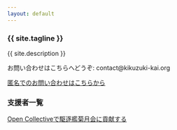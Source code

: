 ```yaml
---
layout: default
---
```

<article class="home" role="article">
    <section class="landing" role="document">
<h1>{{ site.tagline }}</h1>
<p>{{ site.description }}</p>
<p>お問い合わせはこちらへどうぞ: contact@kikuzuki<span class="obfuscate">-</span>kai.org</p>
<p><a href="{{site.url}}/docs/contact.html">匿名でのお問い合わせはこちらから</a></p>
    </section>
    <section class="backers" role="document">
        <div class="opencollective">
<h1>支援者一覧</h1>
<p><a href="https://opencollective.com/kikuzukikai">Open Collectiveで駆逐艦菊月会に貢献する</a></p>
<p><object type="image/svg+xml" data="https://opencollective.com/kikuzukikai/tiers/sponsor.svg"></object></p>
<p><object type="image/svg+xml" data="https://opencollective.com/kikuzukikai/tiers/backer.svg"></object></p>
        </div>
    </section>
</article>
